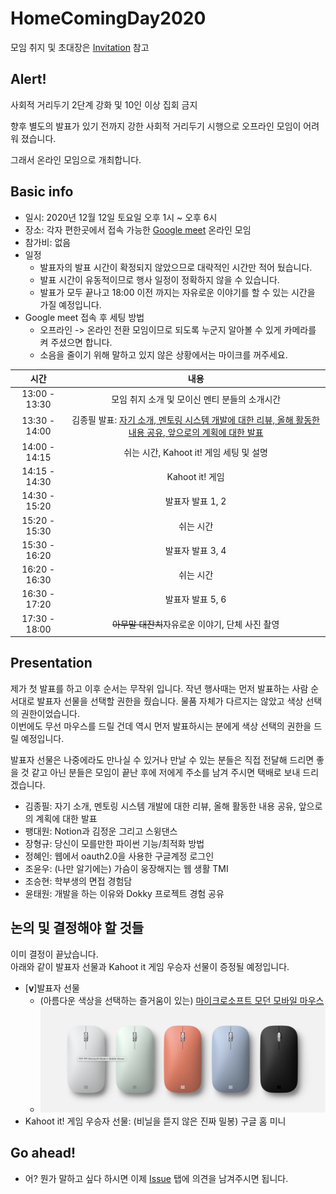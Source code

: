 # HomeComingDay2020

모임 취지 및 초대장은 [Invitation](Invitation.md) 참고

## Alert!

사회적 거리두기 2단계 강화 및 10인 이상 집회 금지

향후 별도의 발표가 있기 전까지 강한 사회적 거리두기 시행으로 오프라인 모임이 어려워 졌습니다.

그래서 온라인 모임으로 개최합니다.

## Basic info

- 일시: 2020년 12월 12일 토요일 오후 1시 ~ 오후 6시
- 장소: 각자 편한곳에서 접속 가능한 [Google meet](https://meet.google.com/zab-msec-uaa) 온라인 모임
- 참가비: 없음
- 일정
  - 발표자의 발표 시간이 확정되지 않았으므로 대략적인 시간만 적어 뒀습니다.
  - 발표 시간이 유동적이므로 행사 일정이 정확하지 않을 수 있습니다.
  - 발표가 모두 끝나고 18:00 이전 까지는 자유로운 이야기를 할 수 있는 시간을 가질 예정입니다.
- Google meet 접속 후 세팅 방법
  - 오프라인 -> 온라인 전환 모임이므로 되도록 누군지 알아볼 수 있게 카메라를 켜 주셨으면 합니다.
  - 소음을 줄이기 위해 말하고 있지 않은 상황에서는 마이크를 꺼주세요.

| 시간 | 내용 |
|:----:|:----:|
| 13:00 - 13:30 | 모임 취지 소개 및 모이신 멘티 분들의 소개시간 |
| 13:30 - 14:00 | 김종필 발표: [자기 소개, 멘토링 시스템 개발에 대한 리뷰, 올해 활동한 내용 공유, 앞으로의 계획에 대한 발표](Presentations/HomeComingDay2020_jongfeel.md) |
| 14:00 - 14:15 | 쉬는 시간, Kahoot it! 게임 세팅 및 설명 |
| 14:15 - 14:30 | Kahoot it! 게임 |
| 14:30 - 15:20 | 발표자 발표 1, 2 |
| 15:20 - 15:30 | 쉬는 시간 |
| 15:30 - 16:20 | 발표자 발표 3, 4 |
| 16:20 - 16:30 | 쉬는 시간 |
| 16:30 - 17:20 | 발표자 발표 5, 6 |
| 17:30 - 18:00 | ~~아무말 대잔치~~자유로운 이야기, 단체 사진 촬영 |

## Presentation

제가 첫 발표를 하고 이후 순서는 무작위 입니다.
작년 행사때는 먼저 발표하는 사람 순서대로 발표자 선물을 선택할 권한을 줬습니다. 물품 자체가 다르지는 않았고 색상 선택의 권한이었습니다.\
이번에도 무선 마우스를 드릴 건데 역시 먼저 발표하시는 분에게 색상 선택의 권한을 드릴 예정입니다.

발표자 선물은 나중에라도 만나실 수 있거나 만날 수 있는 분들은 직접 전달해 드리면 좋을 것 같고
아닌 분들은 모임이 끝난 후에 저에게 주소를 남겨 주시면 택배로 보내 드리겠습니다.

- 김종필: 자기 소개, 멘토링 시스템 개발에 대한 리뷰, 올해 활동한 내용 공유, 앞으로의 계획에 대한 발표
- 팽대원: Notion과 김정운 그리고 스윙댄스
- 장형규: 당신이 모를만한 파이썬 기능/최적화 방법
- 정혜인: 웹에서 oauth2.0을 사용한 구글계정 로그인
- 조윤우: (나만 알기에는) 가슴이 웅장해지는 웹 생활 TMI
- 조승현: 학부생의 면접 경험담
- 윤태원: 개발을 하는 이유와 Dokky 프로젝트 경험 공유

## 논의 및 결정해야 할 것들

이미 결정이 끝났습니다.\
아래와 같이 발표자 선물과 Kahoot it 게임 우승자 선물이 증정될 예정입니다.

- [**v**]발표자 선물
  - (아름다운 색상을 선택하는 즐거움이 있는) [마이크로소프트 모던 모바일 마우스](https://www.microsoft.com/ko-kr/accessories/products/mice/microsoft-modern-mobile-mouse?activetab=overview:primaryr2)
  - ![ModernMobileMouse](ModernMobileMouse.png)
- Kahoot it! 게임 우승자 선물: (비닐을 뜯지 않은 진짜 밀봉) 구글 홈 미니

## Go ahead!

- 어? 뭔가 말하고 싶다 하시면 이제 [Issue](https://github.com/ThinkAboutSoftware/HomeComingDay2020/issues) 탭에 의견을 남겨주시면 됩니다.

